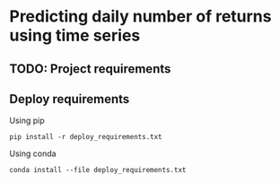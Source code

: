 # Predicting daily number of returns using time series

## TODO: Project requirements

## Deploy requirements

Using pip

`pip install -r deploy_requirements.txt`

Using conda

`conda install --file deploy_requirements.txt`

